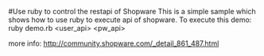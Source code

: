 #Use ruby to control the restapi of Shopware
This is a simple sample which shows how to use ruby to execute api of shopware.
To execute this demo:
ruby demo.rb <user_api> <pw_api> <user> <pw> <url>

more info: http://community.shopware.com/_detail_861_487.html
